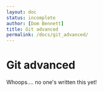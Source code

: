 ```yaml
---
layout: doc
status: incomplete
author: [Dom Bennett]
title: Git advanced
permalink: /docs/git_advanced/
---
```


# Git advanced

Whoops.... no one's written this yet!
